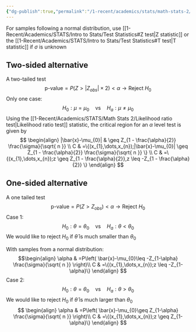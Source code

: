 ```yaml
---
{"dg-publish":true,"permalink":"/1-recent/academics/stats/math-stats-2/test-of-means/","created":"2025-03-21T20:05:06.836-04:00","updated":"2025-07-07T17:32:42.579-04:00"}
---
```


For samples following a normal distribution, use [[1-Recent/Academics/STATS/Intro to Stats/Test Statistics#Z test\|Z statistic]] or the [[1-Recent/Academics/STATS/Intro to Stats/Test Statistics#T test\|T statistic]] if $\sigma$ is unknown 
## Two-sided alternative
A two-tailed test
$$
\text{p-value}=P(Z>|Z_{obs}| \times 2) < \alpha \longrightarrow \text{Reject }H_{0}
$$
Only one case:
$$
H_{0}:\mu=\mu_{0}\quad \text{vs} \quad H_{a}:\mu \neq \mu_{0}
$$
Using the [[1-Recent/Academics/STATS/Math Stats 2/Likelihood ratio test\|Likelihood ratio test]] statistic, the critical region for an $\alpha$ level test is given by
$$
\begin{align}
|\bar{x}-\mu_{0}|  & \geq Z_{1 - \frac{\alpha}{2}} \frac{\sigma}{\sqrt{ n }}  \\
C & =\{(x_{1},\dots,x_{n});|\bar{x}-\mu_{0}|  \geq Z_{1 - \frac{\alpha}{2}} \frac{\sigma}{\sqrt{ n }} \} \\
C & =\{(x_{1},\dots,x_{n});z  \geq Z_{1 - \frac{\alpha}{2}},z  \leq -Z_{1 - \frac{\alpha}{2}} \} 
\end{align}
$$

## One-sided alternative
A one tailed test
$$
\text{p-value}=P(Z>Z_{obs}) < \alpha \longrightarrow \text{Reject }H_{0}
$$
Case 1:
$$
H_{0}: \theta=\theta_{0} \quad \text{vs} \quad H_{a}: \theta<\theta_{0}
$$
We would like to reject $H_{0}$ if $\hat{\theta}$ is much smaller than $\theta_{0}$

With samples from a normal distribution:
$$\begin{align}
\alpha & =P\left( \bar{x}-\mu_{0}\leq -Z_{1-\alpha} \frac{\sigma}{\sqrt{ n }} \right)\\
C & =\{(x_{1},\dots,x_{n});z \leq -Z_{1-\alpha}\}
\end{align}
$$
Case 2:
$$
H_{0}: \theta=\theta_{0} \quad \text{vs} \quad H_{a}: \theta>\theta_{0}
$$
We would like to reject $H_{0}$ if $\hat{\theta}$ is much larger than $\theta_{0}$
$$
\begin{align}
\alpha & =P\left( \bar{x}-\mu_{0}\geq Z_{1-\alpha} \frac{\sigma}{\sqrt{ n }} \right)\\
C & =\{(x_{1},\dots,x_{n});z \geq Z_{1-\alpha}\}
\end{align}
$$
